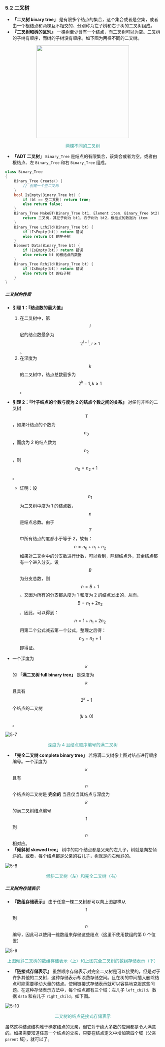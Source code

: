 ### 5.2 二叉树

- **「二叉树 binary tree」** 是有限多个结点的集合，这个集合或者是空集，或者由一个根结点和两棵互不相交的、分别称为左子树和右子树的二叉树组成。
- **『二叉树和树的区别』** 一棵树至少含有一个结点，而二叉树可以为空。二叉树的子树有顺序，而树的子树没有顺序。如下图为两棵不同的二叉树。

<div align="center">
    <img src="res/5-6.svg" width="300px">
    <p style="color:#3ea69f">
    两棵不同的二叉树
    </p>
</div>

- **「ADT 二叉树」** `Binary_Tree` 是结点的有限集合，该集合或者为空，或者由根结点、左 `Binary_Tree` 和右 `Binary_Tree` 组成。

```c++
class Binary_Tree
{
    Binary_Tree Create() {
        // 创建一个空二叉树
    }
    bool IsEmpty(Binary_Tree bt) {
        if (bt == 空二叉树) return true;
        else return false;
    }
    Binary_Tree MakeBT(Binary_Tree bt1, Element item, Binary_Tree bt2) {
        return 二叉树，其左子树为 bt1，右子树为 bt2，根结点的数据为 item
    }
    Binary_Tree Lchild(Binary_Tree bt) {
        if (IsEmpty(bt)) return 错误
        else return bt 的左子树
    }
    Element Data(Binary_Tree bt) {
        if (IsEmpty(bt)) return 错误
        else return bt 的根结点的数据
    }
    Binary_Tree Rchild(Binary_Tree bt) {
        if (IsEmpty(bt)) return 错误
        else return bt 的右子树
    }
}
```


##### 二叉树的性质

- **引理 1：『结点数的最大值』**
  1. 在二叉树中，第 $$i$$ 层的结点数最多为 $$2^{i-1}, i \geq 1$$。
  2. 在深度为 $$k$$ 的二叉树中，结点总数最多为 $$2^k - 1, k \geq 1$$。

- **引理 2：『叶子结点的个数与度为 2 的结点个数之间的关系』** 对任何非空的二叉树 $$T$$，如果叶结点的个数为 $$n_0$$，而度为 2 的结点数为 $$n_2$$，则 $$n_0 = n_2 + 1$$。
  - 证明：设 $$n_1$$ 为二叉树中度为 1 的结点数，$$n$$ 是结点总数。由于 $$T$$ 中所有结点的度都小于等于 2，故有：
  $$
  n = n_0 + n_1 + n_2
  $$
  如果对二叉树中的分支数进行计数，可以看到，除根结点外，其余结点都有一个进入分支。设 $$B$$ 为分支总数，则 $$n = B + 1$$。又因为所有的分支都从度为 1 和度为 2 的结点发出的，从而，$$B = n_1 + 2n_2$$，因此，可以得到：
  $$
  n = 1 + n_1 + 2n_2
  $$
  用第二个公式减去第一个公式，整理之后得：
  $$
  n_0 = n_2 + 1
  $$
  即得证。

- 一个深度为 $$k$$ 的 **「满二叉树 full binary tree」** 是深度为 $$k$$ 且具有 $$2^k - 1$$ 个结点的二叉树 $$(k \geq 0)$$。

![5-7](res/5-7.svg)

<p style="color:#3ea69f" align="center">
深度为 4 且结点顺序编号的满二叉树
</p>

- **「完全二叉树 complete binary tree」** 若将满二叉树像上图对结点进行顺序编号。一个深度为 $$k$$ 且有 $$n$$ 个结点的二叉树是 **完全的** 当且仅当其结点与深度为 $$k$$ 的满二叉树结点编号 $$1$$ 到 $$n$$ 相对应。
- **「倾斜树 skewed tree」** 树中的每个结点都是父亲的左儿子，树就是向左倾斜的。或者，每个结点都是父亲的右儿子，树就是向右倾斜的。

<span id="p5-8"/>

![5-8](res/5-8.svg)

<p style="color:#3ea69f" align="center">
倾斜二叉树（左）和完全二叉树（右）
</p>


##### 二叉树的存储表示

- **『数组存储表示』** 由于任意一棵二叉树都可以向上图那样从 $$1$$ 到 $$n$$ 编号，因此可以使用一维数组来存储这些结点（这里不使用数组的第 0 个位置）

![5-9](res/5-9.svg)

<p style="color:#3ea69f" align="center">
上图倾斜二叉树的数组存储表示（上）和上图完全二叉树的数组存储表示（下）
</p>

- **『链接式存储表示』** 虽然顺序存储表示对完全二叉树是可以接受的，但是对于许多其他的二叉树，这种存储表示却浪费存储空间。且在树的中间插入删除结点可能需要移动大量的结点。使用链接式存储表示就可以容易地克服这些问题。在这种存储表示方法中，每个结点都有三个域：左儿子 `left_child`、数据 `data` 和右儿子 `right_child`。如下图。

![5-10](res/5-10.svg)

<p style="color:#3ea69f" align="center">
二叉树的结点链接式存储表示
</p>

虽然这种结点结构难于确定结点的父亲，但它对于绝大多数的应用都是令人满意的。如果需要知道任意一个结点的父亲，只要在结点定义中增加第四个域（父亲 `parent` 域），就可以了。

